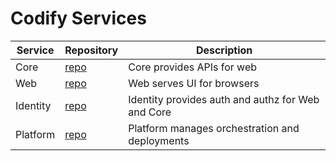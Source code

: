# Codify Services

| Service  | Repository | Description |
| -------- | ---------- | ----------- |
| Core     | [repo](https://github.com/codify-education/core) | Core provides APIs for web |
| Web      | [repo](https://github.com/codify-education/web) | Web serves UI for browsers |
| Identity | [repo](https://github.com/codify-education/identity) | Identity provides auth and authz for Web and Core |
| Platform | [repo](https://github.com/codify-education/platform) | Platform manages orchestration and deployments |
